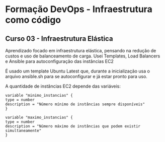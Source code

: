# Formação DevOps - Infraestrutura como código
## Curso 03 - Infraestrutura Elástica

Aprendizado focado em infraestrutura elástica, pensando na redução de custos e uso de balanceamento de carga.
Usei Templates, Load Balancers e Ansible para autoconfiguração das instâncias EC2

É usado um template Ubuntu Latest que, durante a inicialização usa o arquivo ansible.sh para se autoconfigurar
e já estar pronto para uso.

A quantidade de instâncias EC2 depende das variáveis:

```
variable "minimo_instancias" {
type = number
description = "Número mínimo de instâncias sempre disponíveis"
}

variable "maximo_instancias" {
type = number
description = "Número máximo de instâncias que podem existir simultaneamente"
}
```